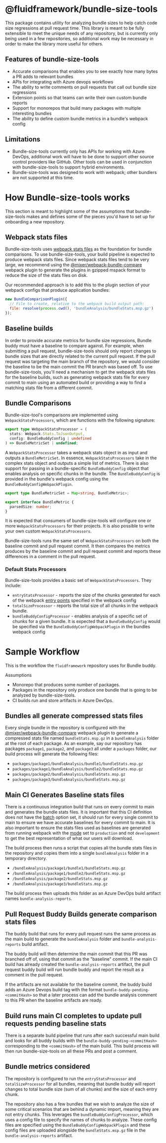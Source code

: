 # @fluidframework/bundle-size-tools

This package contains utility for analyzing bundle sizes to help catch code size regressions at pull request time. This library is meant to be fully extensible to meet the unique needs of any repository, but is currently only being used in a few repositories, so additional work may be necessary in order to make the library more useful for others.

## Features of bundle-size-tools

- Accurate comparisons that enables you to see exactly how many bytes a PR adds to relevant bundles
- APIs for integrating with Azure devops workflows
- The ability to write comments on pull requests that call out bundle size regressions
- Extension points so that teams can write their own custom bundle reports
- Support for monorepos that build many packages with multiple interesting bundles
- The ability to define custom bundle metrics in a bundle's webpack config

## Limitations

- Bundle-size-tools currently only has APIs for working with Azure DevOps, additional work will have to be done to support other source control providers like GitHub.  Other tools can be used in conjunction with bundle-size-tools to support hybrid environments.
- Bundle-size-tools was designed to work with webpack; other bundlers are not supported at this time.

# How Bundle-size-tools works

This section is meant to highlight some of the assumptions that bundle-size-tools makes and defines some of the pieces you'd have to set up for onboarding a new repository.

## Webpack stats files

Bundle-size-tools uses [webpack stats files](https://webpack.js.org/configuration/stats/) as the foundation for bundle comparisons. To use bundle-size-tools, your build pipeline is expected to produce webpack stats files. Since webpack stats files tend to be very large, we recommend using the [@mixer/webpack-bundle-compare](https://github.com/mixer/webpack-bundle-compare) webpack plugin to generate the plugins in gzipped mspack format to reduce the size of the stats files on disk.

Our recommended approach is to add this to the plugin section of your webpack configs that produce application bundles:

```javascript
new BundleComparisonPlugin({
  // File to create, relative to the webpack build output path:
  file: resolve(process.cwd(), 'bundleAnalysis/bundleStats.msp.gz')
});
```

## Baseline builds

In order to provide accurate metrics for bundle size regressions, Bundle buddy must have a baseline to compare against. For example, when submitting a pull request, bundle-size-tools should only report changes to bundle sizes that are directly related to the current pull request. If the pull request was targeting the main branch of the repository, we would consider the baseline to be the main commit the PR branch was based off. To use bundle-size-tools, you'll need a mechanism to get the webpack stats files for the baseline builds, such as generating webpack stats file for every commit to main using an automated build or providing a way to find a matching stats file from a different commit.

## Bundle Comparisons

Bundle-size-tool's comparisons are implemented using `WebpackStatsProcessors`, which are functions with the following signature:

```typescript
export type WebpackStatsProcessor = (
  stats: Webpack.Stats.ToJsonOutput,
  config: BundleBuddyConfig | undefined
) => BundleMetricSet | undefined;
```

A `WebpackStatsProcessor` takes a webpack stats object in as input and outputs a `BundleMetricSet`. In essence, `WebpackStatsProcessors` take in the complex stats object and outputs a simple list of metrics. There is also support for passing in a bundle-specific `BundleBuddyConfig` object that enables analysis on specific chunks in the bundle. The `BundleBuddyConfig` is provided in the bundle's webpack config using the `BundleBuddyConfigWebpackPlugin`.

```typescript
export type BundleMetricSet = Map<string, BundleMetric>;

export interface BundleMetric {
  parsedSize: number;
}
```

It is expected that consumers of bundle-size-tools will configure one or more `WebpackStatsProcessors` for their projects. It is also possible to write your own custom `WebpackStatsProcessors`.

Bundle-size-tools runs the same set of `WebpackStatsProcessors` on both the baseline commit and pull request commit. It then compares the metrics produces by the baseline commit and pull request commit and reports these differences in a comment in the pull request.

### Default Stats Processors

Bundle-size-tools provides a basic set of `WebpackStatsProcessors`. They include:

- `entryStatsProcessor` - reports the size of the chunks generated for each of the webpack [entry points](https://webpack.js.org/concepts/entry-points/) specified in the webpack config
- `totalSizeProcessor` - reports the total size of all chunks in the webpack bundle.
- `bundleBuddyConfigProcessor` - enables analysis of a specific set of chunks for a given bundle. It is expected that a `BundleBuddyConfig` would be specified via the `BundleBuddyConfigWebpackPlugin` in the bundles webpack config

# Sample Workflow

This is the workflow the `fluidframework` repository uses for Bundle buddy.

Assumptions

- Monorepo that produces some number of packages.
- Packages in the repository only produce one bundle that is going to be analyzed by bundle-size-tools.
- CI builds run and store artifacts in Azure DevOps.

## Bundles all generate compressed stats files

Every single bundle in the repository is configured with the [@mixer/webpack-bundle-compare](https://github.com/mixer/webpack-bundle-compare) webpack plugin to generate a compressed stats file named `bundleStats.msp.gz` in a `bundleAnalysis` folder at the root of each package. As an example, say our repository has packages `package1`, `package2`, and `package3` all under a `packages` folder, our build process will generate
the following files:

- `packages/package1/bundleAnalysis/bundle1/bundleStats.msp.gz`
- `packages/package1/bundleAnalysis/bundle2/bundleStats.msp.gz`
- `packages/package2/bundleAnalysis/bundleStats.msp.gz`
- `packages/package3/bundleAnalysis/bundleStats.msp.gz`

## Main CI Generates Baseline stats files

There is a continuous integration build that runs on every commit to main and generates the bundle stats files. It is important that this CI definition does not have the [batch](https://docs.microsoft.com/en-us/azure/devops/pipelines/yaml-schema?view=azure-devops&tabs=schema%2Cparameter-schema) option set, it should run for every single commit to main to ensure we have accurate baselines for every commit to main. It is also important to ensure the stats files used as baselines are generated from running webpack with the [mode](https://webpack.js.org/configuration/mode/) set to `production` and not `development` to get the best representation of what our users will download.

The build process then runs a script that copies all the bundle stats files in the repository and copies them into a single `bundleAnalysis` folder in a temporary directory.

- `/bundleAnalysis/package1/bundle1/bundleStats.msp.gz`
- `/bundleAnalysis/package1/bundle2/bundleStats.msp.gz`
- `/bundleAnalysis/package2/bundleStats.msp.gz`
- `/bundleAnalysis/package3/bundleStats.msp.gz`

The build process then uploads this folder as an Azure DevOps build artifact names `bundle-analysis-reports`.

## Pull Request Buddy Builds generate comparison stats files

The buddy build that runs for every pull request runs the same process as the main build to generate the `bundleAnalysis` folder and `bundle-analysis-reports` build artifact.

The buddy build will then determine the main commit that this PR was branched off of, using that commit as the "baseline" commit. If the main CI build has already created the `bundle-analysis-reports` artifact, the pull request buddy build will run bundle buddy and report the result as a comment in the pull request.

If the artifacts are not available for the baseline commit, the buddy build adds an Azure Devops build tag with the format `bundle-buddy-pending-<commitHash>` so that a later process can add the bundle analysis comment to this PR when the baseline artifacts are ready.

## Build runs main CI completes to update pull requests pending baseline stats

There is a separate build pipeline that runs after each successful main build and looks for all buddy builds with the `bundle-buddy-pending-<commitHash>` corresponding to the `<commitHash>` of the main build. This build process will then run bundle-size-tools on all these PRs and post a comment.

## Bundle metrics considered

The repository is configured to run the `entryStatsProcessor` and `totalSizeProcessor` for all bundles, meaning that bundle buddy will report changes to total bundle size (sum of all chunks) and the size of each entry chunk.

The repository also has a few bundles that we wish to analyze the size of some critical scenarios that are behind a dynamic import, meaning they are not entry chunks. This leverages the `bundleBuddyConfigProcessor`, which uses a config file to specify the names of chunks to analyze. These config files are specified using the `BundleBuddyConfigWebpackPlugin` and these config files are uploaded alongside the `bundleStats.msp.gz` file in the `bundle-analysis-reports` artifact.
